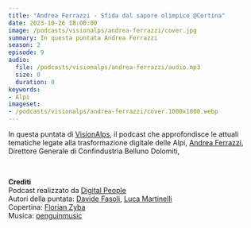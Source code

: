 ```yaml
---
title: "Andrea Ferrazzi - Sfida dal sapore olimpico @Cortina"
date: 2023-10-26 18:00:00
image: /podcasts/visionalps/andrea-ferrazzi/cover.jpg
summary: In questa puntata Andrea Ferrazzi
season: 2
episode: 9
audio:
  file: /podcasts/visionalps/andrea-ferrazzi/audio.mp3
  size: 0
  duration: 0
keywords:
- Alpi
imageset:
- /podcasts/visionalps/andrea-ferrazzi/cover.1000x1000.webp
---
```


In questa puntata di [VisionAlps](https://www.visionalps.com/), il podcast che approfondisce le attuali tematiche legate alla trasformazione digitale delle Alpi, [Andrea Ferrazzi](https://www.linkedin.com/in/andrea-ferrazzi-1b0064a7/), Direttore Generale di Confindustria Belluno Dolomiti, 

<br>

**Crediti**<br>
Podcast realizzato da [Digital People](https://w3id.org/digitalpeople)<br>
Autori della puntata: [Davide Fasoli](https://www.linkedin.com/in/davide-fasoli-2b3246179/), [Luca Martinelli](https://www.linkedin.com/in/luca-martinelli/)<br>
Copertina: [Florian Zyba](https://www.linkedin.com/in/florian-zyba/)<br>
Musica: [penguinmusic](https://pixabay.com/users/penguinmusic-24940186/)